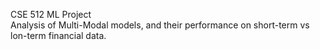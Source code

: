 CSE 512 ML Project \
Analysis of Multi-Modal models, and their performance on short-term vs lon-term financial data.
